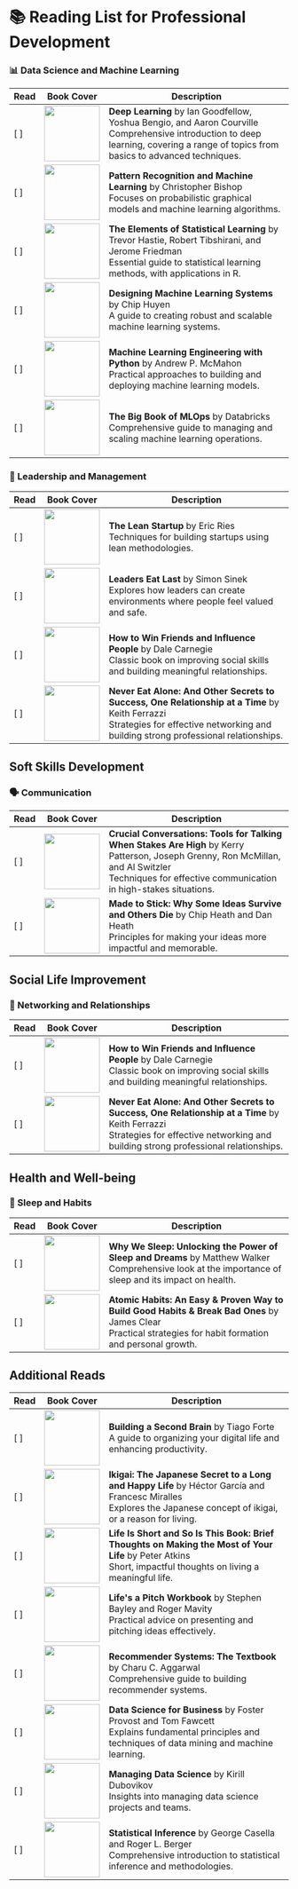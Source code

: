 # 📚 Reading List for Professional Development

### 📊 Data Science and Machine Learning

| Read | Book Cover | Description |
|------|------------|-------------|
| [ ] | <img src="https://images-na.ssl-images-amazon.com/images/I/41r+0xwQo3L._SX403_BO1,204,203,200_.jpg" width="100"> | **Deep Learning** by Ian Goodfellow, Yoshua Bengio, and Aaron Courville<br>Comprehensive introduction to deep learning, covering a range of topics from basics to advanced techniques. |
| [ ] | <img src="https://m.media-amazon.com/images/I/71fqxXDY2ZL._AC_UF350,350_QL50_.jpg" width="100"> | **Pattern Recognition and Machine Learning** by Christopher Bishop<br>Focuses on probabilistic graphical models and machine learning algorithms. |
| [ ] | <img src="https://images-na.ssl-images-amazon.com/images/I/51qaMlPveVL._SX218_BO1,204,203,200_QL40_FMwebp_.jpg" width="100"> | **The Elements of Statistical Learning** by Trevor Hastie, Robert Tibshirani, and Jerome Friedman<br>Essential guide to statistical learning methods, with applications in R. |
| [ ] | <img src="https://images-na.ssl-images-amazon.com/images/I/51Ueq+uEovL._SX379_BO1,204,203,200_.jpg" width="100"> | **Designing Machine Learning Systems** by Chip Huyen<br>A guide to creating robust and scalable machine learning systems. |
| [ ] | <img src="https://images-na.ssl-images-amazon.com/images/I/41rWqJmIPuL._SX403_BO1,204,203,200_.jpg" width="100"> | **Machine Learning Engineering with Python** by Andrew P. McMahon<br>Practical approaches to building and deploying machine learning models. |
| [ ] | <img src="https://images-na.ssl-images-amazon.com/images/I/41bVxuDgRrL._SX218_BO1,204,203,200_QL40_FMwebp_.jpg" width="100"> | **The Big Book of MLOps** by Databricks<br>Comprehensive guide to managing and scaling machine learning operations. |

### 🏢 Leadership and Management

| Read | Book Cover | Description |
|------|------------|-------------|
| [ ] | <img src="https://images-na.ssl-images-amazon.com/images/I/51N-u8AsmdL._SX329_BO1,204,203,200_.jpg" width="100"> | **The Lean Startup** by Eric Ries<br>Techniques for building startups using lean methodologies. |
| [ ] | <img src="https://images-na.ssl-images-amazon.com/images/I/51DiMlqKZ6L._SX330_BO1,204,203,200_.jpg" width="100"> | **Leaders Eat Last** by Simon Sinek<br>Explores how leaders can create environments where people feel valued and safe. |
| [ ] | <img src="https://images-na.ssl-images-amazon.com/images/I/51o8Tdp4NxL._SX320_BO1,204,203,200_.jpg" width="100"> | **How to Win Friends and Influence People** by Dale Carnegie<br>Classic book on improving social skills and building meaningful relationships. |
| [ ] | <img src="https://images-na.ssl-images-amazon.com/images/I/51IBBVFxtbL._SX329_BO1,204,203,200_.jpg" width="100"> | **Never Eat Alone: And Other Secrets to Success, One Relationship at a Time** by Keith Ferrazzi<br>Strategies for effective networking and building strong professional relationships. |

## Soft Skills Development

### 🗣️ Communication

| Read | Book Cover | Description |
|------|------------|-------------|
| [ ] | <img src="https://images-na.ssl-images-amazon.com/images/I/51AKK6rAYzL._SX342_BO1,204,203,200_.jpg" width="100"> | **Crucial Conversations: Tools for Talking When Stakes Are High** by Kerry Patterson, Joseph Grenny, Ron McMillan, and Al Switzler<br>Techniques for effective communication in high-stakes situations. |
| [ ] | <img src="https://images-na.ssl-images-amazon.com/images/I/51l39W+U9BL._SX321_BO1,204,203,200_.jpg" width="100"> | **Made to Stick: Why Some Ideas Survive and Others Die** by Chip Heath and Dan Heath<br>Principles for making your ideas more impactful and memorable. |

## Social Life Improvement

### 🤝 Networking and Relationships

| Read | Book Cover | Description |
|------|------------|-------------|
| [ ] | <img src="https://images-na.ssl-images-amazon.com/images/I/51o8Tdp4NxL._SX320_BO1,204,203,200_.jpg" width="100"> | **How to Win Friends and Influence People** by Dale Carnegie<br>Classic book on improving social skills and building meaningful relationships. |
| [ ] | <img src="https://images-na.ssl-images-amazon.com/images/I/51IBBVFxtbL._SX329_BO1,204,203,200_.jpg" width="100"> | **Never Eat Alone: And Other Secrets to Success, One Relationship at a Time** by Keith Ferrazzi<br>Strategies for effective networking and building strong professional relationships. |

## Health and Well-being

### 🛌 Sleep and Habits

| Read | Book Cover | Description |
|------|------------|-------------|
| [ ] | <img src="https://images-na.ssl-images-amazon.com/images/I/41Y3t-FY1ZL._SX329_BO1,204,203,200_.jpg" width="100"> | **Why We Sleep: Unlocking the Power of Sleep and Dreams** by Matthew Walker<br>Comprehensive look at the importance of sleep and its impact on health. |
| [ ] | <img src="https://images-na.ssl-images-amazon.com/images/I/51-nXsSRfZL._SX329_BO1,204,203,200_.jpg" width="100"> | **Atomic Habits: An Easy & Proven Way to Build Good Habits & Break Bad Ones** by James Clear<br>Practical strategies for habit formation and personal growth. |

## Additional Reads

| Read | Book Cover | Description |
|------|------------|-------------|
| [ ] | <img src="https://m.media-amazon.com/images/I/71-C-CsboJL._AC_UF894,1000_QL80_.jpg" width="100"> | **Building a Second Brain** by Tiago Forte<br>A guide to organizing your digital life and enhancing productivity. |
| [ ] | <img src="https://images-na.ssl-images-amazon.com/images/I/41H3yF2R0mL._SX258_BO1,204,203,200_.jpg" width="100"> | **Ikigai: The Japanese Secret to a Long and Happy Life** by Héctor García and Francesc Miralles<br>Explores the Japanese concept of ikigai, or a reason for living. |
| [ ] | <img src="https://images-na.ssl-images-amazon.com/images/I/41YWBxWitCL._SX331_BO1,204,203,200_.jpg" width="100"> | **Life Is Short and So Is This Book: Brief Thoughts on Making the Most of Your Life** by Peter Atkins<br>Short, impactful thoughts on living a meaningful life. |
| [ ] | <img src="https://images-na.ssl-images-amazon.com/images/I/31mnuW2xvLL._SX331_BO1,204,203,200_.jpg" width="100"> | **Life's a Pitch Workbook** by Stephen Bayley and Roger Mavity<br>Practical advice on presenting and pitching ideas effectively. |
| [ ] | <img src="https://images-na.ssl-images-amazon.com/images/I/51Bz60iDotL._SX258_BO1,204,203,200_.jpg" width="100"> | **Recommender Systems: The Textbook** by Charu C. Aggarwal<br>Comprehensive guide to building recommender systems. |
| [ ] | <img src="https://images-na.ssl-images-amazon.com/images/I/41GxjKsNxxL._SX331_BO1,204,203,200_.jpg" width="100"> | **Data Science for Business** by Foster Provost and Tom Fawcett<br>Explains fundamental principles and techniques of data mining and machine learning. |
| [ ] | <img src="https://images-na.ssl-images-amazon.com/images/I/41H5dT0n2rL._SX331_BO1,204,203,200_.jpg" width="100"> | **Managing Data Science** by Kirill Dubovikov<br>Insights into managing data science projects and teams. |
| [ ] | <img src="https://images-na.ssl-images-amazon.com/images/I/51N-UzF6dfL._SX379_BO1,204,203,200_.jpg" width="100"> | **Statistical Inference** by George Casella and Roger L. Berger<br>Comprehensive introduction to statistical inference and methodologies. |

